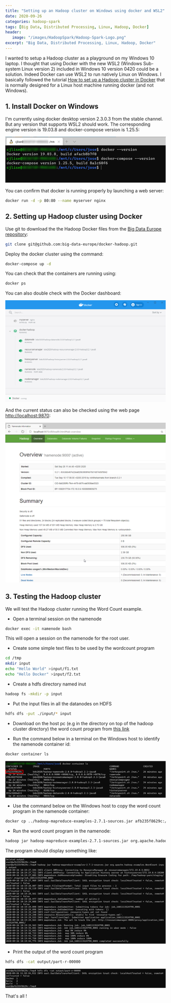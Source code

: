 ```yaml
---
title: "Setting up an Hadoop cluster on Windows using docker and WSL2"
date: 2020-09-26
categories: hadoop-spark
tags: [Big Data, Distributed Processing, Linux, Hadoop, Docker]
header: 
   image: "/images/HadoopSpark/Hadoop-Spark-Logo.png"
excerpt: "Big Data, Distributed Processing, Linux, Hadoop, Docker"
---
```


  

I wanted to setup a Hadoop cluster as a playground on my Windows 10 laptop. I thought that using Docker with the new WSL2 (Windows Sub-system Linux version 2) included in Windows 10 version 0420 could be a solution. Indeed Docker can use WSL2 to run natively Linux on Windows. I basically followed the tutorial [How to set up a Hadoop cluster in Docker](https://clubhouse.io/developer-how-to/how-to-set-up-a-hadoop-cluster-in-docker/) that is normally designed for a Linux host machine running docker (and not Windows). 




## 1. Install Docker on Windows 
I'm currently using docker desktop version 2.3.0.3 from the stable channel. But any version that supports WSL2 should work.
The corresponding engine version is 19.03.8 and docker-compose version is 1.25.5:

![Docker version](/images/HadoopSpark/SetupHadoop-01-Versions.png "Docker version")

You can confirm that docker is running properly by launching a web server: 

```bash
docker run -d -p 80:80 --name myserver nginx
```


## 2. Setting up Hadoop cluster using Docker
Use git to download the the Hadoop Docker files from the [Big Data Europe repository](https://github.com/big-data-europe/docker-hadoop):

```bash
git clone git@github.com:big-data-europe/docker-hadoop.git
```
Deploy the docker cluster using the command: 

 ```bash
docker-compose up -d
```
You can check that the containers are running using: 

 ```bash
docker ps
```
You can also double check with the Docker dashboard: 

![Docker Dashboard](/images/HadoopSpark/SetupHadoop-02-docker-dashboard.png "Docker Dashboard")


And the current status can also be checked using the web page [http://localhost:9870](http://localhost:9870):

![Hadoop Overview](/images/HadoopSpark/SetupHadoop-03-Overview.png "Hadoop Overview")


## 3. Testing the Hadoop cluster

We will test the Hadoop cluster running the Word Count example. 

* Open a terminal session on the namenode
```bash
docker exec -it namenode bash
```
This will open a session on the namenode for the root user. 

* Create some simple text files to be used by the wordcount program 
```bash
cd /tmp
mkdir input
echo "Hello World" >input/f1.txt
echo "Hello Docker" >input/f2.txt
```

* Create a hdfs directory named inut
```bash
hadoop fs -mkdir -p input
```
* Put the input files in all the datanodes on HDFS
```bash
hdfs dfs -put ./input/* input
```
* Download on the host pc (e.g in the directory on top of the hadoop cluster directory) the word count program from [this link](https://repo1.maven.org/maven2/org/apache/hadoop/hadoop-mapreduce-examples/2.7.1/hadoop-mapreduce-examples-2.7.1-sources.jar)

* Run the command below in a terminal on the Windows host to identify the namenode container id:
```bash
docker container ls
```
![namenode id](/images/HadoopSpark/SetupHadoop-04-NameNodeID.png "namenode id")

* Use the command below on the Windows host to copy the word count program in the namenode container: 

```bash
docker cp ../hadoop-mapreduce-examples-2.7.1-sources.jar afb235f8629c:/tmp
```
* Run the word count program in the namenode: 
```bash
hadoop jar hadoop-mapreduce-examples-2.7.1-sources.jar org.apache.hadoop.examples.WordCount input output
```
The program should display something like: 

![Hadoop Job](/images/HadoopSpark/SetupHadoop-05-Job.png "Hadoop Job")

* Print the output of the word count program 
```bash
hdfs dfs -cat output/part-r-00000
```
![Hadoop Output](/images/HadoopSpark/SetupHadoop-06-output.png "Hadoop Output")

That's all ! 




	